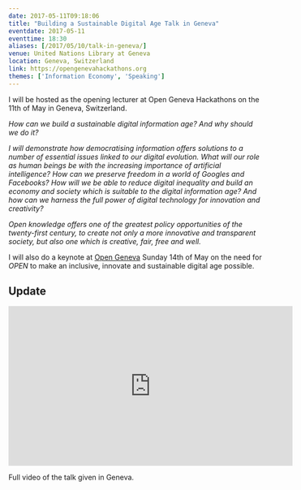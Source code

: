 ```yaml
---
date: 2017-05-11T09:18:06
title: "Building a Sustainable Digital Age Talk in Geneva"
eventdate: 2017-05-11
eventtime: 18:30
aliases: [/2017/05/10/talk-in-geneva/]
venue: United Nations Library at Geneva
location: Geneva, Switzerland
link: https://opengenevahackathons.org
themes: ['Information Economy', 'Speaking']
---
```



I will be hosted as the opening lecturer at Open Geneva Hackathons on the 11th of May in Geneva, Switzerland.

*How can we build a sustainable digital information age? And why should we do it?*

*I will demonstrate how democratising information offers solutions to a number of essential issues linked to our digital evolution. What will our role as human beings be with the increasing importance of artificial intelligence? How can we preserve freedom in a world of Googles and Facebooks? How will we be able to reduce digital inequality and build an economy and society which is suitable to the digital information age? And how can we harness the full power of digital technology for innovation and creativity?*

*Open knowledge offers one of the greatest policy opportunities of the twenty-first century, to create not only a more innovative and transparent society, but also one which is creative, fair, free and well.*

I will also do a keynote at [Open Geneva](http://opengenevahackathons.org/) Sunday 14th of May on the need for *OPEN* to make an inclusive, innovate and sustainable digital age possible.  

## Update

<iframe width="560" height="315" src="https://www.youtube.com/embed/ODxp9QEPA3U" frameborder="0" allowfullscreen></iframe>

Full video of the talk given in Geneva.
